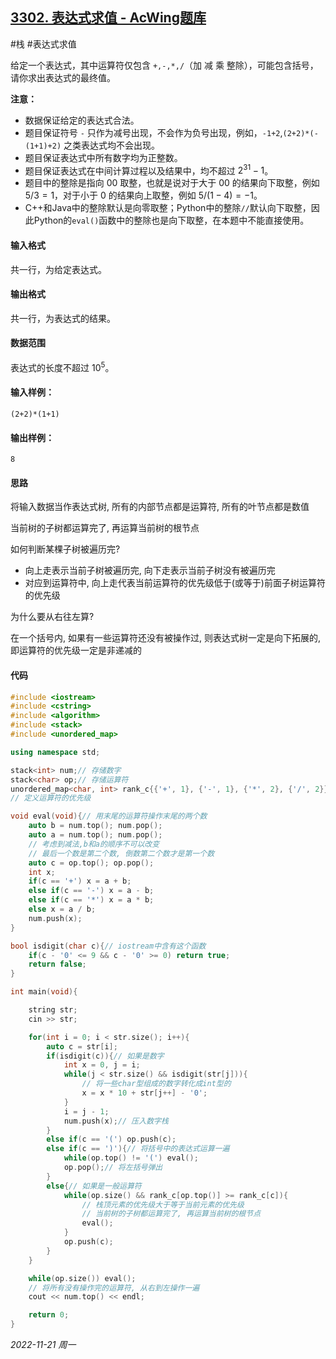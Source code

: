 ## [3302. 表达式求值 - AcWing题库](https://www.acwing.com/problem/content/3305/)

#栈 #表达式求值

给定一个表达式，其中运算符仅包含 `+,-,*,/`（加 减 乘 整除），可能包含括号，请你求出表达式的最终值。

**注意：**

- 数据保证给定的表达式合法。
- 题目保证符号 `-` 只作为减号出现，不会作为负号出现，例如，`-1+2`,`(2+2)*(-(1+1)+2)` 之类表达式均不会出现。
- 题目保证表达式中所有数字均为正整数。
- 题目保证表达式在中间计算过程以及结果中，均不超过 $2^{31}−1$。
- 题目中的整除是指向 00 取整，也就是说对于大于 00 的结果向下取整，例如 $5/3=1$，对于小于 $0$ 的结果向上取整，例如 $5/(1−4)=−1$。
- C++和Java中的整除默认是向零取整；Python中的整除`//`默认向下取整，因此Python的`eval()`函数中的整除也是向下取整，在本题中不能直接使用。

#### 输入格式

共一行，为给定表达式。

#### 输出格式

共一行，为表达式的结果。

#### 数据范围

表达式的长度不超过 $10^5$。

#### 输入样例：

```
(2+2)*(1+1)
```

#### 输出样例：

```
8
```

#### 思路

将输入数据当作表达式树, 所有的内部节点都是运算符, 所有的叶节点都是数值

当前树的子树都运算完了, 再运算当前树的根节点

如何判断某棵子树被遍历完?

- 向上走表示当前子树被遍历完, 向下走表示当前子树没有被遍历完
- 对应到运算符中, 向上走代表当前运算符的优先级低于(或等于)前面子树运算符的优先级

为什么要从右往左算?

在一个括号内, 如果有一些运算符还没有被操作过, 则表达式树一定是向下拓展的, 即运算符的优先级一定是非递减的

#### 代码

```cpp
#include <iostream>
#include <cstring>
#include <algorithm>
#include <stack>
#include <unordered_map>

using namespace std;

stack<int> num;// 存储数字
stack<char> op;// 存储运算符
unordered_map<char, int> rank_c{{'+', 1}, {'-', 1}, {'*', 2}, {'/', 2}};
// 定义运算符的优先级

void eval(void){// 用末尾的运算符操作末尾的两个数
    auto b = num.top(); num.pop();
    auto a = num.top(); num.pop();
    // 考虑到减法,b和a的顺序不可以改变
    // 最后一个数是第二个数, 倒数第二个数才是第一个数
    auto c = op.top(); op.pop();
    int x;
    if(c == '+') x = a + b;
    else if(c == '-') x = a - b;
    else if(c == '*') x = a * b;
    else x = a / b;
    num.push(x);
}

bool isdigit(char c){// iostream中含有这个函数
    if(c - '0' <= 9 && c - '0' >= 0) return true;
    return false;
}

int main(void){

    string str;
    cin >> str;

    for(int i = 0; i < str.size(); i++){
        auto c = str[i];
        if(isdigit(c)){// 如果是数字
            int x = 0, j = i;
            while(j < str.size() && isdigit(str[j])){
                // 将一些char型组成的数字转化成int型的
                x = x * 10 + str[j++] - '0';
            }
            i = j - 1;
            num.push(x);// 压入数字栈
        }
        else if(c == '(') op.push(c);
        else if(c == ')'){// 将括号中的表达式运算一遍
            while(op.top() != '(') eval();
            op.pop();// 将左括号弹出
        }
        else{// 如果是一般运算符
            while(op.size() && rank_c[op.top()] >= rank_c[c]){
                // 栈顶元素的优先级大于等于当前元素的优先级
                // 当前树的子树都运算完了, 再运算当前树的根节点
                eval();
            }
            op.push(c);
        }
    }

    while(op.size()) eval();
    // 将所有没有操作完的运算符, 从右到左操作一遍
    cout << num.top() << endl;

    return 0;
}
```



*2022-11-21 周一*